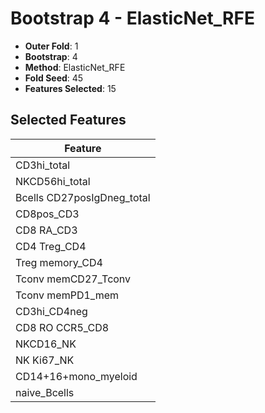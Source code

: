 # Bootstrap 4 - ElasticNet_RFE

- **Outer Fold**: 1
- **Bootstrap**: 4
- **Method**: ElasticNet_RFE
- **Fold Seed**: 45
- **Features Selected**: 15

## Selected Features

| Feature |
|---------|
| CD3hi_total |
| NKCD56hi_total |
| Bcells CD27posIgDneg_total |
| CD8pos_CD3 |
| CD8 RA_CD3 |
| CD4 Treg_CD4 |
| Treg memory_CD4 |
| Tconv memCD27_Tconv |
| Tconv memPD1_mem |
| CD3hi_CD4neg |
| CD8 RO CCR5_CD8 |
| NKCD16_NK |
| NK Ki67_NK |
| CD14+16+mono_myeloid |
| naive_Bcells |
